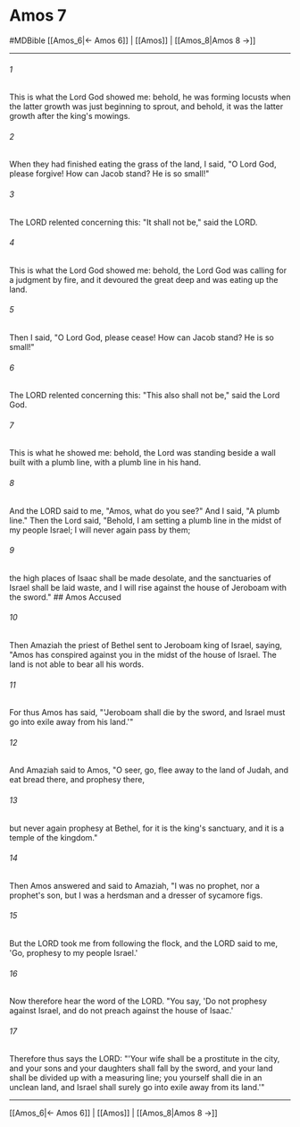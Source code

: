 # Amos 7
#MDBible
[[Amos_6|← Amos 6]] | [[Amos]] | [[Amos_8|Amos 8 →]]

***

###### 1 

This is what the Lord God showed me: behold, he was forming locusts when the latter growth was just beginning to sprout, and behold, it was the latter growth after the king's mowings. 

###### 2 

When they had finished eating the grass of the land, I said, "O Lord God, please forgive! How can Jacob stand? He is so small!" 

###### 3 

The LORD relented concerning this: "It shall not be," said the LORD. 

###### 4 

This is what the Lord God showed me: behold, the Lord God was calling for a judgment by fire, and it devoured the great deep and was eating up the land. 

###### 5 

Then I said, "O Lord God, please cease! How can Jacob stand? He is so small!" 

###### 6 

The LORD relented concerning this: "This also shall not be," said the Lord God. 

###### 7 

This is what he showed me: behold, the Lord was standing beside a wall built with a plumb line, with a plumb line in his hand. 

###### 8 

And the LORD said to me, "Amos, what do you see?" And I said, "A plumb line." Then the Lord said, "Behold, I am setting a plumb line in the midst of my people Israel; I will never again pass by them; 

###### 9 

the high places of Isaac shall be made desolate, and the sanctuaries of Israel shall be laid waste, and I will rise against the house of Jeroboam with the sword." ## Amos Accused 

###### 10 

Then Amaziah the priest of Bethel sent to Jeroboam king of Israel, saying, "Amos has conspired against you in the midst of the house of Israel. The land is not able to bear all his words. 

###### 11 

For thus Amos has said, "'Jeroboam shall die by the sword, and Israel must go into exile away from his land.'" 

###### 12 

And Amaziah said to Amos, "O seer, go, flee away to the land of Judah, and eat bread there, and prophesy there, 

###### 13 

but never again prophesy at Bethel, for it is the king's sanctuary, and it is a temple of the kingdom." 

###### 14 

Then Amos answered and said to Amaziah, "I was no prophet, nor a prophet's son, but I was a herdsman and a dresser of sycamore figs. 

###### 15 

But the LORD took me from following the flock, and the LORD said to me, 'Go, prophesy to my people Israel.' 

###### 16 

Now therefore hear the word of the LORD. "You say, 'Do not prophesy against Israel, and do not preach against the house of Isaac.' 

###### 17 

Therefore thus says the LORD: "'Your wife shall be a prostitute in the city, and your sons and your daughters shall fall by the sword, and your land shall be divided up with a measuring line; you yourself shall die in an unclean land, and Israel shall surely go into exile away from its land.'" 

***

[[Amos_6|← Amos 6]] | [[Amos]] | [[Amos_8|Amos 8 →]]
